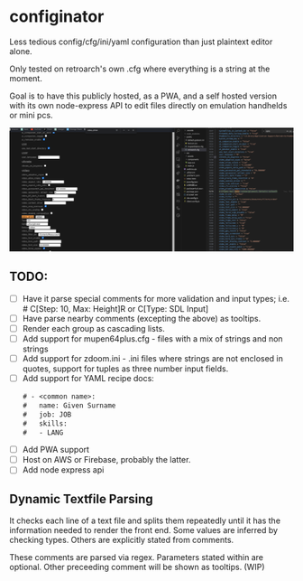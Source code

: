 # configinator

Less tedious config/cfg/ini/yaml configuration than just plaintext editor alone.

Only tested on retroarch's own .cfg where everything is a string at the moment.

Goal is to have this publicly hosted, as a PWA, and a self hosted version with its own node-express API to edit files directly on emulation handhelds or mini pcs.

![alt text](public/image.png)

## TODO:
- [ ] Have it parse special comments for more validation and input types; i.e. # C[Step: 10, Max: Height]R or C[Type: SDL Input]
- [ ] Have parse nearby comments (excepting the above) as tooltips.
- [ ] Render each group as cascading lists.
- [ ] Add support for mupen64plus.cfg - files with a mix of strings and non strings
- [ ] Add support for zdoom.ini - .ini files where strings are not enclosed in quotes, support for tuples as three number input fields.
- [ ] Add support for YAML recipe docs:
    ```
    # - <common name>:
    #   name: Given Surname
    #   job: JOB
    #   skills:
    #   - LANG
- [ ] Add PWA support
- [ ] Host on AWS or Firebase, probably the latter.
- [ ] Add node express api

## Dynamic Textfile Parsing
It checks each line of a text file and splits them repeatedly until it has the information needed to render the front end. Some values are inferred by checking types. Others are explicitly stated from comments.

These comments are parsed via regex. Parameters stated within are optional. Other preceeding comment will be shown as tooltips. (WIP)